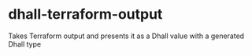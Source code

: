 # dhall-terraform-output
Takes Terraform output and presents it as a Dhall value with a generated Dhall type
